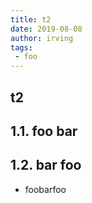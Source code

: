```yaml
---
title: t2
date: 2019-08-08
author: irving
tags:
 - foo
---
```


## t2

## 1.1. foo bar

## 1.2. bar foo
+ foobarfoo